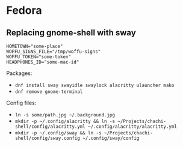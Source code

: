 # Fedora

## Replacing gnome-shell with sway

```
HOMETOWN="some-place"
WOFFU_SIGNS_FILE="/tmp/woffu-signs"
WOFFU_TOKEN="some-token"
HEADPHONES_ID="some-mac-id"
```

Packages:

- `dnf install sway swayidle swaylock alacritty ulauncher mako`
- `dnf remove gnome-terminal`

Config files:

- `ln -s some/path.jpg ~/.background.jpg`
- `mkdir -p ~/.config/alacritty && ln -s ~/Projects/chachi-shell/config/alacritty.yml ~/.config/alacritty/alacritty.yml`
- `mkdir -p ~/.config/sway && ln -s ~/Projects/chachi-shell/config/sway.config ~/.config/sway/config`
